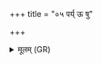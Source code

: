 +++
title = "०५ पर्य् ऊ षु"

+++
<details><summary>मूलम् (GR)</summary>

पर्य् ऊ षु प्र धन्वा वाजसातये  
परि वृत्राणि सक्षणिः ।  
दिवस् तद् अर्णवाँ अन्व् ईयसे  
सनिस्रसो नामासि त्रयोदशो मासः ॥
</details>